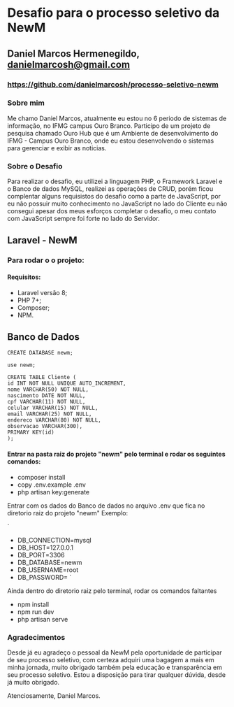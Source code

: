 # Desafio para o processo seletivo da NewM

## Daniel Marcos Hermenegildo, danielmarcosh@gmail.com
### https://github.com/danielmarcosh/processo-seletivo-newm

### Sobre mim
 Me chamo Daniel Marcos, atualmente eu estou no 6 periodo de sistemas de informação, no IFMG campus Ouro Branco. Participo de um projeto de pesquisa chamado Ouro Hub que é um Ambiente de desenvolvimento do IFMG - Campus Ouro Branco, onde eu estou desenvolvendo o sistemas para gerenciar e exibir as noticias.

### Sobre o Desafio
Para realizar o desafio, eu utilizei a linguagem PHP, o Framework Laravel e o Banco de dados MySQL, realizei as operações de CRUD, porém ficou complentar alguns requisistos do desafio como a parte de JavaScript, por eu não possuir muito conhecimento no JavaScript no lado do Cliente eu não consegui apesar dos meus esforços completar o desafio, o meu contato com JavaScript sempre foi forte no lado do Servidor.

## Laravel - NewM
### Para rodar o o projeto: 
#### Requisitos:

* Laravel versão 8;
* PHP 7+;
* Composer;
* NPM.

## Banco de Dados
```
CREATE DATABASE newm;

use newm;

CREATE TABLE Cliente (
id INT NOT NULL UNIQUE AUTO_INCREMENT,
nome VARCHAR(50) NOT NULL,
nascimento DATE NOT NULL,
cpf VARCHAR(11) NOT NULL,
celular VARCHAR(15) NOT NULL,
email VARCHAR(25) NOT NULL,
endereco VARCHAR(80) NOT NULL,
observacao VARCHAR(300),
PRIMARY KEY(id)
);
```

#### Entrar na pasta raiz do projeto "newm" pelo terminal e rodar os seguintes comandos:

- composer install
- copy .env.example .env
- php artisan key:generate

Entrar com os dados do Banco de dados no arquivo .env que fica no diretorio raiz do projeto "newm"
Exemplo:

`
- DB_CONNECTION=mysql
- DB_HOST=127.0.0.1
- DB_PORT=3306
- DB_DATABASE=newm
- DB_USERNAME=root
- DB_PASSWORD=
`

Ainda dentro do diretorio raiz pelo terminal, rodar os comandos faltantes

- npm install 
- npm run dev
- php artisan serve


### Agradecimentos
Desde já eu agradeço o pessoal da NewM pela oportunidade de participar de seu processo seletivo, com certeza adquiri uma bagagem a mais em minha jornada, muito obrigado também pela educação e transparência em seu processo seletivo.
Estou a disposição para tirar qualquer dúvida, desde já muito obrigado.

Atenciosamente, Daniel Marcos.
